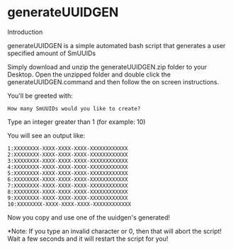 # generateUUIDGEN
Introduction

generateUUIDGEN is a simple automated bash script that generates a user specified amount of SmUUIDs

Simply download and unzip the generateUUIDGEN.zip folder to your Desktop. Open the unzipped folder and double click the generateUUIDGEN.command and then follow the on screen instructions.

You'll be greeted with:
```
How many SmUUIDs would you like to create? 
```
Type an integer greater than 1 (for example: 10)

You will see an output like:
```
1:XXXXXXXX-XXXX-XXXX-XXXX-XXXXXXXXXXXX
2:XXXXXXXX-XXXX-XXXX-XXXX-XXXXXXXXXXXX
3:XXXXXXXX-XXXX-XXXX-XXXX-XXXXXXXXXXXX
4:XXXXXXXX-XXXX-XXXX-XXXX-XXXXXXXXXXXX
5:XXXXXXXX-XXXX-XXXX-XXXX-XXXXXXXXXXXX
6:XXXXXXXX-XXXX-XXXX-XXXX-XXXXXXXXXXXX
7:XXXXXXXX-XXXX-XXXX-XXXX-XXXXXXXXXXXX
8:XXXXXXXX-XXXX-XXXX-XXXX-XXXXXXXXXXXX
9:XXXXXXXX-XXXX-XXXX-XXXX-XXXXXXXXXXXX
10:XXXXXXXX-XXXX-XXXX-XXXX-XXXXXXXXXXXX
```
Now you copy and use one of the uuidgen's generated!

*Note: If you type an invalid character or 0, then that will abort the script! Wait a few seconds and it will restart the script for you!
